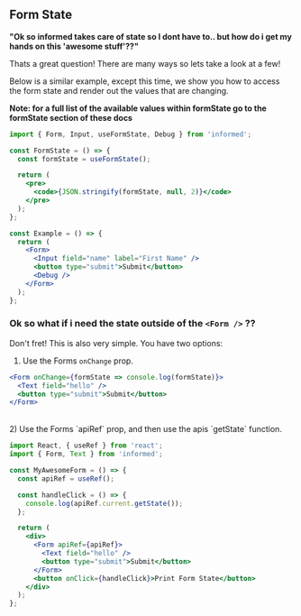 ## Form State

**"Ok so informed takes care of state so I dont have to.. but how do i get my hands
on this 'awesome stuff'??"**

Thats a great question! There are many ways so lets take a look at a few!

Below is a similar example, except this time, we show you how to access
the form state and render out the values that are changing.

**Note: for a full list of the available values within formState go to the
formState section of these docs**

<!-- STORY -->

```jsx
import { Form, Input, useFormState, Debug } from 'informed';

const FormState = () => {
  const formState = useFormState();

  return (
    <pre>
      <code>{JSON.stringify(formState, null, 2)}</code>
    </pre>
  );
};

const Example = () => {
  return (
    <Form>
      <Input field="name" label="First Name" />
      <button type="submit">Submit</button>
      <Debug />
    </Form>
  );
};
```

### Ok so what if i need the state outside of the `<Form />` ??

Don't fret! This is also very simple. You have two options:

1. Use the Forms `onChange` prop.

```jsx
<Form onChange={formState => console.log(formState)}>
  <Text field="hello" />
  <button type="submit">Submit</button>
</Form>
```

<br/>
2) Use the Forms `apiRef` prop, and then use the apis `getState` function.

```jsx
import React, { useRef } from 'react';
import { Form, Text } from 'informed';

const MyAwesomeForm = () => {
  const apiRef = useRef();

  const handleClick = () => {
    console.log(apiRef.current.getState());
  };

  return (
    <div>
      <Form apiRef={apiRef}>
        <Text field="hello" />
        <button type="submit">Submit</button>
      </Form>
      <button onClick={handleClick}>Print Form State</button>
    </div>
  );
};
```

<br />

